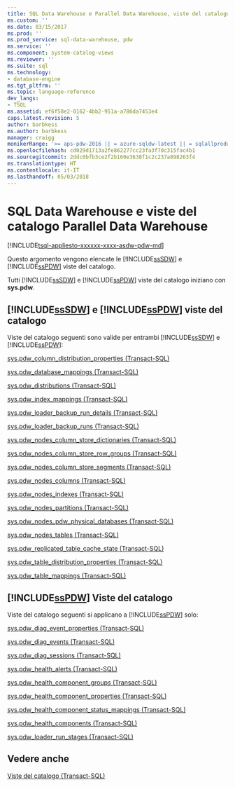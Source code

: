 ```yaml
---
title: SQL Data Warehouse e Parallel Data Warehouse, viste del catalogo | Documenti Microsoft
ms.custom: ''
ms.date: 03/15/2017
ms.prod: ''
ms.prod_service: sql-data-warehouse, pdw
ms.service: ''
ms.component: system-catalog-views
ms.reviewer: ''
ms.suite: sql
ms.technology:
- database-engine
ms.tgt_pltfrm: ''
ms.topic: language-reference
dev_langs:
- TSQL
ms.assetid: ef6f58e2-0162-4bb2-951a-a786da7453e4
caps.latest.revision: 5
author: barbkess
ms.author: barbkess
manager: craigg
monikerRange: '>= aps-pdw-2016 || = azure-sqldw-latest || = sqlallproducts-allversions'
ms.openlocfilehash: cd029d1713a2fe862277cc23fa3f70c315fac4b1
ms.sourcegitcommit: 2ddc0bfb3ce2f2b160e3638f1c2c237a898263f4
ms.translationtype: HT
ms.contentlocale: it-IT
ms.lasthandoff: 05/03/2018
---
```

# <a name="sql-data-warehouse-and-parallel-data-warehouse-catalog-views"></a>SQL Data Warehouse e viste del catalogo Parallel Data Warehouse
[!INCLUDE[tsql-appliesto-xxxxxx-xxxx-asdw-pdw-md](../../includes/tsql-appliesto-xxxxxx-xxxx-asdw-pdw-md.md)]

  Questo argomento vengono elencate le [!INCLUDE[ssSDW](../../includes/sssdw-md.md)] e [!INCLUDE[ssPDW](../../includes/sspdw-md.md)] viste del catalogo.  
  
 Tutti [!INCLUDE[ssSDW](../../includes/sssdw-md.md)] e [!INCLUDE[ssPDW](../../includes/sspdw-md.md)] viste del catalogo iniziano con **sys.pdw**.  
  
## <a name="includesssdwincludessssdw-mdmd-and-includesspdwincludessspdw-mdmd-catalog-views"></a>[!INCLUDE[ssSDW](../../includes/sssdw-md.md)] e [!INCLUDE[ssPDW](../../includes/sspdw-md.md)] viste del catalogo  
 Viste del catalogo seguenti sono valide per entrambi [!INCLUDE[ssSDW](../../includes/sssdw-md.md)] e [!INCLUDE[ssPDW](../../includes/sspdw-md.md)]:  
  
 [sys.pdw_column_distribution_properties &#40;Transact-SQL&#41;](../../relational-databases/system-catalog-views/sys-pdw-column-distribution-properties-transact-sql.md)  
  
 [sys.pdw_database_mappings &#40;Transact-SQL&#41;](../../relational-databases/system-catalog-views/sys-pdw-database-mappings-transact-sql.md)  
  
 [sys.pdw_distributions &#40;Transact-SQL&#41;](../../relational-databases/system-catalog-views/sys-pdw-distributions-transact-sql.md)  
  
 [sys.pdw_index_mappings &#40;Transact-SQL&#41;](../../relational-databases/system-catalog-views/sys-pdw-index-mappings-transact-sql.md)  
  
 [sys.pdw_loader_backup_run_details &#40;Transact-SQL&#41;](../../relational-databases/system-catalog-views/sys-pdw-loader-backup-run-details-transact-sql.md)  
  
 [sys.pdw_loader_backup_runs &#40;Transact-SQL&#41;](../../relational-databases/system-catalog-views/sys-pdw-loader-backup-runs-transact-sql.md)  
  
 [sys.pdw_nodes_column_store_dictionaries &#40;Transact-SQL&#41;](../../relational-databases/system-catalog-views/sys-pdw-nodes-column-store-dictionaries-transact-sql.md)  
  
 [sys.pdw_nodes_column_store_row_groups &#40;Transact-SQL&#41;](../../relational-databases/system-catalog-views/sys-pdw-nodes-column-store-row-groups-transact-sql.md)  
  
 [sys.pdw_nodes_column_store_segments &#40;Transact-SQL&#41;](../../relational-databases/system-catalog-views/sys-pdw-nodes-column-store-segments-transact-sql.md)  
  
 [sys.pdw_nodes_columns &#40;Transact-SQL&#41;](../../relational-databases/system-catalog-views/sys-pdw-nodes-columns-transact-sql.md)  
  
 [sys.pdw_nodes_indexes &#40;Transact-SQL&#41;](../../relational-databases/system-catalog-views/sys-pdw-nodes-indexes-transact-sql.md)  
  
 [sys.pdw_nodes_partitions &#40;Transact-SQL&#41;](../../relational-databases/system-catalog-views/sys-pdw-nodes-partitions-transact-sql.md)  
  
 [sys.pdw_nodes_pdw_physical_databases &#40;Transact-SQL&#41;](../../relational-databases/system-catalog-views/sys-pdw-nodes-pdw-physical-databases-transact-sql.md)  
  
 [sys.pdw_nodes_tables &#40;Transact-SQL&#41;](../../relational-databases/system-catalog-views/sys-pdw-nodes-tables-transact-sql.md) 

 [sys.pdw_replicated_table_cache_state (Transact-SQL)](sys-pdw-replicated-table-cache-state-transact-sql.md) 
  
 [sys.pdw_table_distribution_properties &#40;Transact-SQL&#41;](../../relational-databases/system-catalog-views/sys-pdw-table-distribution-properties-transact-sql.md)  
  
 [sys.pdw_table_mappings &#40;Transact-SQL&#41;](../../relational-databases/system-catalog-views/sys-pdw-table-mappings-transact-sql.md)  
  
## <a name="includesspdwincludessspdw-mdmd-catalog-views"></a>[!INCLUDE[ssPDW](../../includes/sspdw-md.md)] Viste del catalogo  
 Viste del catalogo seguenti si applicano a [!INCLUDE[ssPDW](../../includes/sspdw-md.md)] solo:  
  
 [sys.pdw_diag_event_properties &#40;Transact-SQL&#41;](../../relational-databases/system-catalog-views/sys-pdw-diag-event-properties-transact-sql.md)  
  
 [sys.pdw_diag_events &#40;Transact-SQL&#41;](../../relational-databases/system-catalog-views/sys-pdw-diag-events-transact-sql.md)  
  
 [sys.pdw_diag_sessions &#40;Transact-SQL&#41;](../../relational-databases/system-catalog-views/sys-pdw-diag-sessions-transact-sql.md)  
  
 [sys.pdw_health_alerts &#40;Transact-SQL&#41;](../../relational-databases/system-catalog-views/sys-pdw-health-alerts-transact-sql.md)  
  
 [sys.pdw_health_component_groups &#40;Transact-SQL&#41;](../../relational-databases/system-catalog-views/sys-pdw-health-component-groups-transact-sql.md)  
  
 [sys.pdw_health_component_properties &#40;Transact-SQL&#41;](../../relational-databases/system-catalog-views/sys-pdw-health-component-properties-transact-sql.md)  
  
 [sys.pdw_health_component_status_mappings &#40;Transact-SQL&#41;](../../relational-databases/system-catalog-views/sys-pdw-health-component-status-mappings-transact-sql.md)  
  
 [sys.pdw_health_components &#40;Transact-SQL&#41;](../../relational-databases/system-catalog-views/sys-pdw-health-components-transact-sql.md)  
  
 [sys.pdw_loader_run_stages &#40;Transact-SQL&#41;](../../relational-databases/system-catalog-views/sys-pdw-loader-run-stages-transact-sql.md)  
  
## <a name="see-also"></a>Vedere anche  
 [Viste del catalogo &#40;Transact-SQL&#41;](../../relational-databases/system-catalog-views/catalog-views-transact-sql.md)  
  
  
